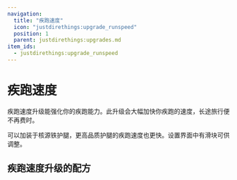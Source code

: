```yaml
---
navigation:
  title: "疾跑速度"
  icon: "justdirethings:upgrade_runspeed"
  position: 1
  parent: justdirethings:upgrades.md
item_ids:
  - justdirethings:upgrade_runspeed
---
```


# 疾跑速度

疾跑速度升级能强化你的疾跑能力。此升级会大幅加快你疾跑的速度，长途旅行便不再费时。

可以加装于核源铁护腿，更高品质护腿的疾跑速度也更快。设置界面中有滑块可供调整。

## 疾跑速度升级的配方



<Recipe id="justdirethings:upgrade_runspeed" />

